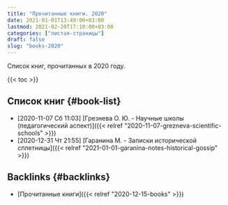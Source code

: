 ```yaml
---
title: "Прочитанные книги. 2020"
date: 2021-01-01T13:49:00+03:00
lastmod: 2021-02-20T17:10:00+03:00
categories: ["листая-страницы"]
draft: false
slug: "books-2020"
---
```


Список книг, прочитанных в 2020 году.

<!--more-->

{{< toc >}}


## Список книг {#book-list}

-   <span class="timestamp-wrapper"><span class="timestamp">[2020-11-07 Сб 11:03] </span></span> [Грезнева О. Ю. - Научные школы (педагогический аспект)]({{< relref "2020-11-07-grezneva-scientific-schools" >}})
-   <span class="timestamp-wrapper"><span class="timestamp">[2020-12-31 Чт 21:55] </span></span> [Гаранина М. - Записки исторической сплетницы]({{< relref "2021-01-01-garanina-notes-historical-gossip" >}})


## Backlinks {#backlinks}

-   [Прочитанные книги]({{< relref "2020-12-15-books" >}})
